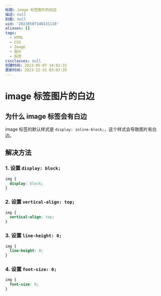 ```yaml
---
标题: image 标签图片的白边
描述: null
封面: null
uid: '20230507140131110'
aliases: []
tags:
  - HTML
  - CSS
  - Image
  - 图片
  - 标签
cssclasses: null
创建时间: 2023-05-07 14:01:31
更新时间: 2023-12-31 03:07:35
---
```


# image 标签图片的白边

## 为什么 image 标签会有白边

image 标签的默认样式是 `display: inline-block;`，这个样式会导致图片有白边。

## 解决方法

### 1. 设置 `display: block;`

```css
img {
  display: block;
}
```

### 2. 设置 `vertical-align: top;`

```css
img {
  vertical-align: top;
}
```

### 3. 设置 `line-height: 0;`

```css
img {
  line-height: 0;
}
```

### 4. 设置 `font-size: 0;`

```css
img {
  font-size: 0;
}
```
